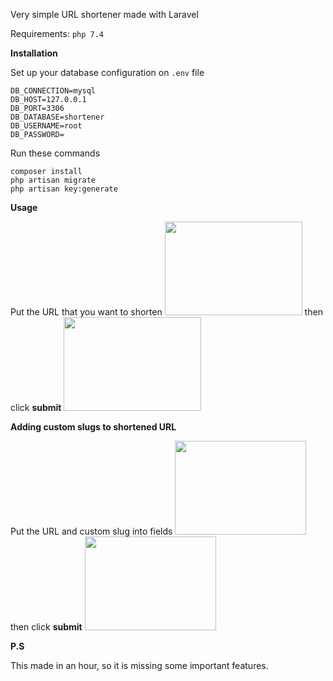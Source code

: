 Very simple URL shortener made with Laravel

Requirements: `php 7.4` 

<b>Installation</b>

Set up your database configuration on `.env` file

```
DB_CONNECTION=mysql
DB_HOST=127.0.0.1
DB_PORT=3306
DB_DATABASE=shortener
DB_USERNAME=root
DB_PASSWORD=
```

Run these commands

```
composer install
php artisan migrate
php artisan key:generate
```

<b>Usage</b>
    
Put the URL that you want to shorten
<img src="https://i.hizliresim.com/fIJCjv.png" width="220" height="150">  then click <b>submit</b>  <img src="https://i.hizliresim.com/zdf9a7.png" width="220" height="150">


<b>Adding custom slugs to shortened URL</b>

Put the URL and custom slug into fields
<img src="https://i.hizliresim.com/Ohdyzm.png" width="210" height="150">  then click <b>submit</b> <img src="https://i.hizliresim.com/Y62IOQ.png" width="210" height=150>





<b>P.S</b>

This made in an hour, so it is missing some important features.

